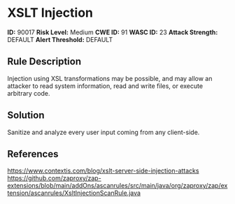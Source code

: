 
# XSLT Injection

**ID:** 90017
**Risk Level:** Medium
**CWE ID:** 91
**WASC ID:** 23
**Attack Strength:** DEFAULT
**Alert Threshold:** DEFAULT

## Rule Description
Injection using XSL transformations may be possible, and may allow an attacker to read system information, read and write files, or execute arbitrary code.

## Solution
Sanitize and analyze every user input coming from any client-side.

## References
https://www.contextis.com/blog/xslt-server-side-injection-attacks
https://github.com/zaproxy/zap-extensions/blob/main/addOns/ascanrules/src/main/java/org/zaproxy/zap/extension/ascanrules/XsltInjectionScanRule.java
